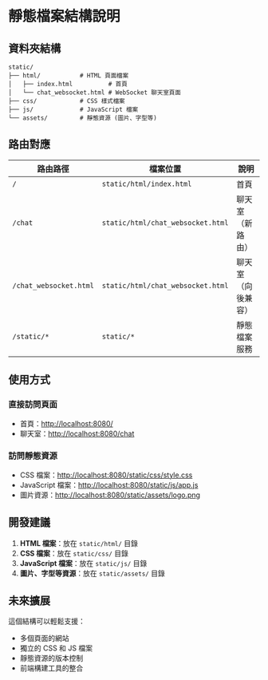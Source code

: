 # 靜態檔案結構說明

## 資料夾結構

```
static/
├── html/           # HTML 頁面檔案
│   ├── index.html          # 首頁
│   └── chat_websocket.html # WebSocket 聊天室頁面
├── css/            # CSS 樣式檔案
├── js/             # JavaScript 檔案
└── assets/         # 靜態資源 (圖片、字型等)
```

## 路由對應

| 路由路徑 | 檔案位置 | 說明 |
|---------|---------|------|
| `/` | `static/html/index.html` | 首頁 |
| `/chat` | `static/html/chat_websocket.html` | 聊天室（新路由） |
| `/chat_websocket.html` | `static/html/chat_websocket.html` | 聊天室（向後兼容） |
| `/static/*` | `static/*` | 靜態檔案服務 |

## 使用方式

### 直接訪問頁面

- 首頁：<http://localhost:8080/>
- 聊天室：<http://localhost:8080/chat>

### 訪問靜態資源

- CSS 檔案：<http://localhost:8080/static/css/style.css>
- JavaScript 檔案：<http://localhost:8080/static/js/app.js>
- 圖片資源：<http://localhost:8080/static/assets/logo.png>

## 開發建議

1. **HTML 檔案**：放在 `static/html/` 目錄
2. **CSS 檔案**：放在 `static/css/` 目錄
3. **JavaScript 檔案**：放在 `static/js/` 目錄
4. **圖片、字型等資源**：放在 `static/assets/` 目錄

## 未來擴展

這個結構可以輕鬆支援：

- 多個頁面的網站
- 獨立的 CSS 和 JS 檔案
- 靜態資源的版本控制
- 前端構建工具的整合
